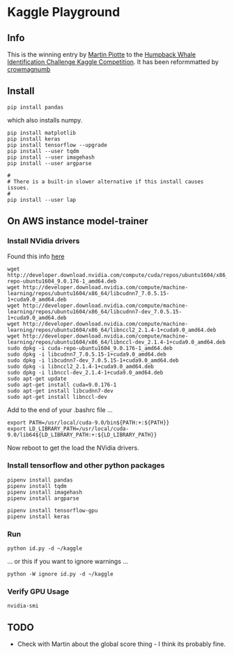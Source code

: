 # Kaggle Playground

## Info

This is the winning entry by [Martin Piotte](https://www.kaggle.com/martinpiotte) to the [Humpback Whale Identification Challenge Kaggle Competition](https://www.kaggle.com/c/whale-categorization-playground/data). It has been reformmatted by [crowmagnumb](https://github.com/crowmagnumb)

## Install

    pip install pandas

which also installs numpy.

    pip install matplotlib
    pip install keras
    pip install tensorflow --upgrade
    pip install --user tqdm
    pip install --user imagehash
    pip install --user argparse

    #
    # There is a built-in slower alternative if this install causes issues.
    #
    pip install --user lap

## On AWS instance model-trainer

### Install NVidia drivers

Found this info [here](https://yangcha.github.io/CUDA90/)

```
wget http://developer.download.nvidia.com/compute/cuda/repos/ubuntu1604/x86_64/cuda-repo-ubuntu1604_9.0.176-1_amd64.deb
wget http://developer.download.nvidia.com/compute/machine-learning/repos/ubuntu1604/x86_64/libcudnn7_7.0.5.15-1+cuda9.0_amd64.deb
wget http://developer.download.nvidia.com/compute/machine-learning/repos/ubuntu1604/x86_64/libcudnn7-dev_7.0.5.15-1+cuda9.0_amd64.deb
wget http://developer.download.nvidia.com/compute/machine-learning/repos/ubuntu1604/x86_64/libnccl2_2.1.4-1+cuda9.0_amd64.deb
wget http://developer.download.nvidia.com/compute/machine-learning/repos/ubuntu1604/x86_64/libnccl-dev_2.1.4-1+cuda9.0_amd64.deb
sudo dpkg -i cuda-repo-ubuntu1604_9.0.176-1_amd64.deb
sudo dpkg -i libcudnn7_7.0.5.15-1+cuda9.0_amd64.deb
sudo dpkg -i libcudnn7-dev_7.0.5.15-1+cuda9.0_amd64.deb
sudo dpkg -i libnccl2_2.1.4-1+cuda9.0_amd64.deb
sudo dpkg -i libnccl-dev_2.1.4-1+cuda9.0_amd64.deb
sudo apt-get update
sudo apt-get install cuda=9.0.176-1
sudo apt-get install libcudnn7-dev
sudo apt-get install libnccl-dev
```

Add to the end of your .bashrc file ...

```
export PATH=/usr/local/cuda-9.0/bin${PATH:+:${PATH}}
export LD_LIBRARY_PATH=/usr/local/cuda-9.0/lib64${LD_LIBRARY_PATH:+:${LD_LIBRARY_PATH}}
```

Now reboot to get the load the NVidia drivers.

### Install tensorflow and other python packages

    pipenv install pandas
    pipenv install tqdm
    pipenv install imagehash
    pipenv install argparse

    pipenv install tensorflow-gpu
    pipenv install keras

### Run

    python id.py -d ~/kaggle

... or this if you want to ignore warnings ...

    python -W ignore id.py -d ~/kaggle

### Verify GPU Usage

    nvidia-smi

## TODO

*   Check with Martin about the global score thing - I think its probably fine.
